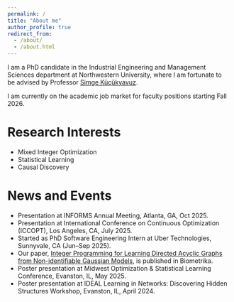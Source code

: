 ```yaml
---
permalink: /
title: "About me"
author_profile: true
redirect_from: 
  - /about/
  - /about.html
---
```


I am a PhD candidate in the Industrial Engineering and Management Sciences department at Northwestern University, where I am fortunate to be advised by Professor [Simge Küçükyavuz](https://users.iems.northwestern.edu/~simge/).

I am currently on the academic job market for faculty positions starting Fall 2026.

Research Interests
======
- Mixed Integer Optimization
- Statistical Learning
- Causal Discovery


News and Events
======
- Presentation at INFORMS Annual Meeting, Atlanta, GA, Oct 2025.
- Presentation at International Conference on Continuous Optimization (ICCOPT), Los Angeles, CA, July 2025.
- Started as PhD Software Engineering Intern at Uber Technologies, Sunnyvale, CA (Jun–Sep 2025).
- Our paper, [Integer Programming for Learning Directed Acyclic Graphs from Non-identifiable Gaussian Models](https://academic.oup.com/biomet/advance-article-abstract/doi/10.1093/biomet/asaf032/8121152), is published in Biometrika.
- Poster presentation at Midwest Optimization & Statistical Learning Conference, Evanston, IL, May 2025.
- Poster presentation at IDEAL Learning in Networks: Discovering Hidden Structures Workshop, Evanston, IL, April 2024.
